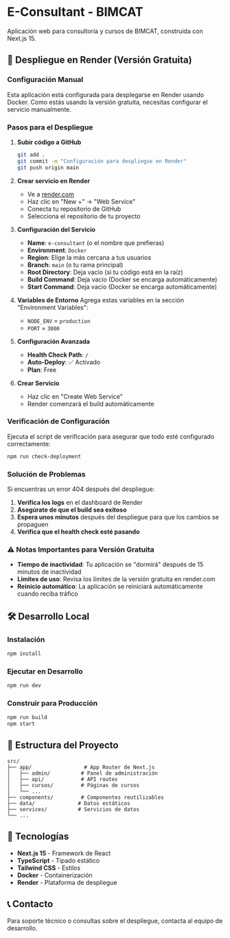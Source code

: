 # E-Consultant - BIMCAT

Aplicación web para consultoría y cursos de BIMCAT, construida con Next.js 15.

## 🚀 Despliegue en Render (Versión Gratuita)

### Configuración Manual

Esta aplicación está configurada para desplegarse en Render usando Docker. Como estás usando la versión gratuita, necesitas configurar el servicio manualmente.

### Pasos para el Despliegue

1. **Subir código a GitHub**
   ```bash
   git add .
   git commit -m "Configuración para despliegue en Render"
   git push origin main
   ```

2. **Crear servicio en Render**
   - Ve a [render.com](https://render.com)
   - Haz clic en "New +" → "Web Service"
   - Conecta tu repositorio de GitHub
   - Selecciona el repositorio de tu proyecto

3. **Configuración del Servicio**
   - **Name**: `e-consultant` (o el nombre que prefieras)
   - **Environment**: `Docker`
   - **Region**: Elige la más cercana a tus usuarios
   - **Branch**: `main` (o tu rama principal)
   - **Root Directory**: Deja vacío (si tu código está en la raíz)
   - **Build Command**: Deja vacío (Docker se encarga automáticamente)
   - **Start Command**: Deja vacío (Docker se encarga automáticamente)

4. **Variables de Entorno**
   Agrega estas variables en la sección "Environment Variables":
   - `NODE_ENV` = `production`
   - `PORT` = `3000`

5. **Configuración Avanzada**
   - **Health Check Path**: `/`
   - **Auto-Deploy**: ✅ Activado
   - **Plan**: Free

6. **Crear Servicio**
   - Haz clic en "Create Web Service"
   - Render comenzará el build automáticamente

### Verificación de Configuración

Ejecuta el script de verificación para asegurar que todo esté configurado correctamente:

```bash
npm run check-deployment
```

### Solución de Problemas

Si encuentras un error 404 después del despliegue:

1. **Verifica los logs** en el dashboard de Render
2. **Asegúrate de que el build sea exitoso**
3. **Espera unos minutos** después del despliegue para que los cambios se propaguen
4. **Verifica que el health check esté pasando**

### ⚠️ Notas Importantes para Versión Gratuita

- **Tiempo de inactividad**: Tu aplicación se "dormirá" después de 15 minutos de inactividad
- **Límites de uso**: Revisa los límites de la versión gratuita en render.com
- **Reinicio automático**: La aplicación se reiniciará automáticamente cuando reciba tráfico

## 🛠 Desarrollo Local

### Instalación

```bash
npm install
```

### Ejecutar en Desarrollo

```bash
npm run dev
```

### Construir para Producción

```bash
npm run build
npm start
```

## 📁 Estructura del Proyecto

```
src/
├── app/                 # App Router de Next.js
│   ├── admin/          # Panel de administración
│   ├── api/            # API routes
│   ├── cursos/         # Páginas de cursos
│   └── ...
├── components/         # Componentes reutilizables
├── data/              # Datos estáticos
├── services/          # Servicios de datos
└── ...
```

## 🎨 Tecnologías

- **Next.js 15** - Framework de React
- **TypeScript** - Tipado estático
- **Tailwind CSS** - Estilos
- **Docker** - Containerización
- **Render** - Plataforma de despliegue

## 📞 Contacto

Para soporte técnico o consultas sobre el despliegue, contacta al equipo de desarrollo.
